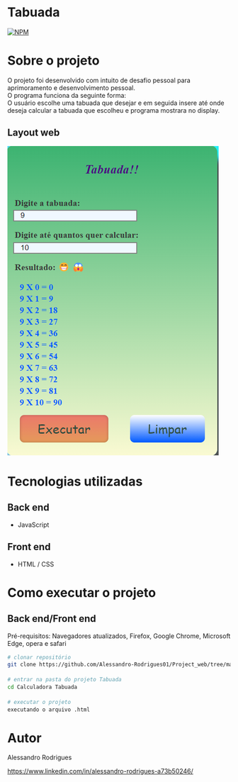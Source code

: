 # Tabuada
[![NPM](https://img.shields.io/npm/l/react)](https://github.com/Alessandro-Rodrigues01/Project_web/blob/main/LICENSE) 

# Sobre o projeto
O projeto foi desenvolvido com intuito de desafio pessoal para aprimoramento e desenvolvimento pessoal.                                                                                             
O programa funciona da seguinte forma:                                                                                                                                                              
O usuário escolhe uma tabuada que desejar e em seguida insere até onde deseja calcular a tabuada que escolheu e programa mostrara no display.


## Layout web
![Web 1](https://github.com/Alessandro-Rodrigues01/Project_web/blob/main/Tabuada/assets/tabuada.png)




# Tecnologias utilizadas
## Back end
- JavaScript
  
## Front end
- HTML / CSS


# Como executar o projeto

## Back end/Front end
Pré-requisitos: Navegadores atualizados, Firefox, Google Chrome, Microsoft Edge, opera e safari

```bash
# clonar repositório
git clone https://github.com/Alessandro-Rodrigues01/Project_web/tree/main/Tabuada

# entrar na pasta do projeto Tabuada
cd Calculadora Tabuada

# executar o projeto
executando o arquivo .html
```

# Autor
Alessandro Rodrigues

https://www.linkedin.com/in/alessandro-rodrigues-a73b50246/


